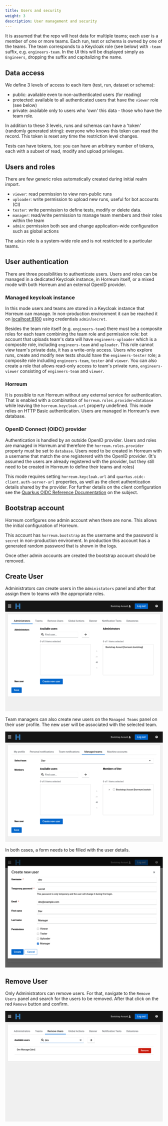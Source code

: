 ```yaml
---
title: Users and security
weight: 3
description: User management and security
---
```


It is assumed that the repo will host data for multiple teams; each user is a member of one or more teams.
Each run, test or schema is owned by one of the teams. The team corresponds to a Keycloak role (see below) with `-team` suffix, e.g. `engineers-team`. In the UI this will be displayed simply as `Engineers`, dropping the suffix and capitalizing the name.

## Data access

We define 3 levels of access to each item (test, run, dataset or schema):

- public: available even to non-authenticated users (for reading)
- protected: available to all authenticated users that have the `viewer` role (see below)
- private: available only to users who 'own' this data - those who have the team role.

In addition to these 3 levels, runs and schemas can have a 'token' (randomly generated string): everyone who knows this token can read the record. This token is reset any time the restriction level changes.

Tests can have tokens, too: you can have an arbitrary number of tokens, each with a subset of read, modify and upload privileges.
     

## Users and roles

There are few generic roles automatically created during initial realm import.

- `viewer`: read permission to view non-public runs
- `uploader`: write permission to upload new runs, useful for bot accounts (CI)
- `tester`: write permission to define tests, modify or delete data.
- `manager`: read/write permission to manage team members and their roles within the team
- `admin`: permission both see and change application-wide configuration such as global actions

The `admin` role is a system-wide role and is not restricted to a particular teams.
           

## User authentication

There are three possibilities to authenticate users. Users and roles can be managed in a dedicated Keycloak instance, in Horreum itself, or a mixed mode with both Horreum and an external OpenID provider.

### Managed keycloak instance

In this mode users and teams are stored in a Keycloak instance that Horreum can manage. In non-production environment it can be reached it on [localhost:8180](http://localhost:8180/) using credentials `admin`/`secret`.

Besides the team role itself (e.g. `engineers-team`) there must be a composite roles for each team combining the team role and permission role: bot account that uploads team's data will have `engineers-uploader` which is a composite role, including `engineers-team` and `uploader`. This role cannot view team's private data, it has a write-only access.
Users who explore runs, create and modify new tests should have the `engineers-tester` role; a composite role including `engineers-team`, `tester` and `viewer`.
You can also create a role that allows read-only access to team's private runs, `engineers-viewer` consisting of `engineers-team` and `viewer`.

### Horreum

It is possible to run Horreum without any external service for authentication. That is enabled with a combination of `horreum.roles.provider=database` while leaving the `horreum.keycloak.url` property undefined. This mode relies on HTTP Basic authentication. Users are managed in Horreum's own database.

### OpenID Connect (OIDC) provider

Authentication is handled by an outside OpenID provider. Users and roles are managed in Horreum and therefore the `horreum.roles.provider` property must be set to `database`. Users need to be created in Horreum with a username that match the one registererd with the OpenID provider. (It's assumed the users are already registered with the provider, but they still need to be created in Horreum to define their teams and roles)

This mode requires setting `horreum.keycloak.url` and `quarkus.oidc-client.auth-server-url` properties, as well as the client authentication details shared by the provider. For further details on the client configuration see the [Quarkus OIDC Reference Documentation](https://quarkus.io/guides/security-openid-connect-client-reference#oidc-client) on the subject. 


## Bootstrap account

Horreum configures one admin account when there are none. This allows the initial configuration of Horreum.

This account has `horreum.bootstrap` as the username and the password is `secret` in non-production enviroment. In production this account has a generated random password that is shown in the logs.

Once other admin accounts are created the bootstrap account should be removed.
                                                                                 

## Create User

Administrators can create users in the `Administators` panel and after that assign them to teams with the appropriate roles.
                    
![](new_user_admin.png)

Team managers can also create new users on the `Managed Teams` panel on their user profile. The new user will be associated with the selected team.
                           
![](new_user_manager.png)
                                                       
In both cases, a form needs to be filled with the user details. 
                                                    
![](new_user_form.png)
   

## Remove User

Only Administrators can remove users. For that, navigate to the `Remove Users` panel and search for the users to be removed. After that click on the red `Remove` button and confirm.

![](remove_user.png)
